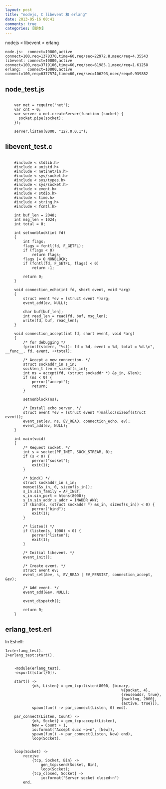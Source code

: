 ```yaml
---
layout: post
title: "nodejs, C libevent 和 erlang"
date: 2013-05-16 00:41
comments: true
categories: [脚本]
---
```


nodejs < libevent < erlang

	node.js:  connect=10000,active connect=100,req=1378370,time=60,req/sec=22972.8,msec/req=4.35543
	libevent: connect=10000,active connect=100,req=3719106,time=60,req/sec=61985.1,msec/req=1.61258
	erlang:	  connect=10000,active connect=100,req=6377574,time=60,req/sec=106293,msec/req=0.939882

## node_test.js

<pre><code>
	var net = require('net');
	var cnt = 0;
	var server = net.createServer(function (socket) {
	  socket.pipe(socket);
	});

	server.listen(8000, "127.0.0.1");
</code></pre>

## libevent_test.c

<pre><code>
	#include < stdlib.h>
	#include < unistd.h>
	#include < netinet/in.h>  
	#include < sys/socket.h>  
	#include < sys/types.h>  
	#include < sys/socket.h>
	#include < event.h>  
	#include < stdio.h>  
	#include < time.h> 
	#include < string.h>
	#include < fcntl.h>

	int buf_len = 2048;
	int msg_len = 1024; 
	int total = 0;

	int setnonblock(int fd)
	{       
		int flags;       
		flags = fcntl(fd, F_GETFL);       
		if (flags < 0)               
			return flags;       
		flags |= O_NONBLOCK;       
		if (fcntl(fd, F_SETFL, flags) < 0)               
			return -1;       
	 
		return 0;
	}

	void connection_echo(int fd, short event, void *arg)
	{
		struct event *ev = (struct event *)arg;
		event_add(ev, NULL);

		char buf[buf_len];
		int read_len = read(fd, buf, msg_len);
		write(fd, buf, read_len);
	}

	void connection_accept(int fd, short event, void *arg)   
	{ 
	    /* for debugging */ 
	    fprintf(stderr, "%s(): fd = %d, event = %d,	total = %d.\n", __func__, fd, event, ++total);  

	    /* Accept a new connection. */ 
	    struct sockaddr_in s_in;  
	    socklen_t len = sizeof(s_in);  
	    int ns = accept(fd, (struct sockaddr *) &s_in, &len);  
	    if (ns < 0) {  
	        perror("accept");  
	        return;  
	    }  

		setnonblock(ns);

	    /* Install echo server. */ 
	    struct event *ev = (struct event *)malloc(sizeof(struct event));  
	    event_set(ev, ns, EV_READ, connection_echo, ev);  
	    event_add(ev, NULL);  
	} 

	int main(void)  
	{  
	    /* Request socket. */ 
	    int s = socket(PF_INET, SOCK_STREAM, 0);  
	    if (s < 0) {  
	        perror("socket");  
	        exit(1);  
	    }  

	    /* bind() */ 
	    struct sockaddr_in s_in;  
	    memset(&s_in, 0, sizeof(s_in));  
	    s_in.sin_family = AF_INET;  
	    s_in.sin_port = htons(8000);  
	    s_in.sin_addr.s_addr = INADDR_ANY;  
	    if (bind(s, (struct sockaddr *) &s_in, sizeof(s_in)) < 0) {  
	        perror("bind");  
	        exit(1);  
	    }  

	    /* listen() */ 
	    if (listen(s, 1000) < 0) {  
	        perror("listen");  
	        exit(1);  
	    }  

	    /* Initial libevent. */ 
	    event_init();  

	    /* Create event. */ 
	    struct event ev;  
	    event_set(&ev, s, EV_READ | EV_PERSIST, connection_accept, &ev);  

	    /* Add event. */ 
	    event_add(&ev, NULL);  

	    event_dispatch();  

	    return 0;  
	}
</code></pre>

## erlang_test.erl

In Eshell:

	1>c(erlang_test).
	2>erlang_test:start().

<pre><code>
	-module(erlang_test).
	-export([start/0]).

	start() ->
	        {ok, Listen} = gen_tcp:listen(8000, [binary,
	                                                %{packet, 4},
	                                                {reuseaddr, true},
	                                                {backlog, 2000},
	                                                {active, true}]),
	        spawn(fun() -> par_connect(Listen, 0) end).

	par_connect(Listen, Count) ->
	        {ok, Socket} = gen_tcp:accept(Listen),
	        New = Count + 1,
	        io:format("Accept succ ~p~n", [New]),
	        spawn(fun() -> par_connect(Listen, New) end),
	        loop(Socket).


	loop(Socket) ->
	    receive
	        {tcp, Socket, Bin} ->
	            gen_tcp:send(Socket, Bin),
	            loop(Socket);
	        {tcp_closed, Socket} ->
	            io:format("Server socket closed~n")
	    end.
</code></pre>
